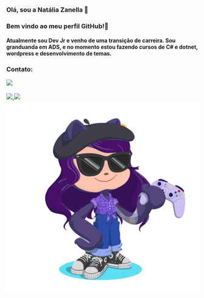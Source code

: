 ### Olá, sou a Natália Zanella :purple_heart:
### Bem vindo ao meu perfil GitHub!👋

#### Atualmente sou Dev Jr e venho de uma transição de carreira. Sou granduanda em ADS, e no momento estou fazendo cursos de C# e dotnet, wordpress e desenvolvimento de temas.


### Contato:

<div>
<a href="https://www.linkedin.com/in/natália-zanella" target="_blank"><img loading="lazy" src="https://img.shields.io/badge/-LinkedIn-%230077B5?style=for-the-badge&logo=linkedin&logoColor=white" target="_blank"></a>   
</div>
<br>
<div>
<a href="https://github.com/NataliaZanella">
<img loading="lazy" height="180em" src="https://github-readme-stats.vercel.app/api/top-langs/?username=NataliaZanella&layout=compact&langs_count=7&theme=dracula"/>
<img loading="lazy" height="180em" src="https://github-readme-stats.vercel.app/api?username=NataliaZanella&show_icons=true&theme=dracula&include_all_commits=true&count_private=true"/>
</div>

<img src="/octocat-natthy.png" style="max-height=25%">


